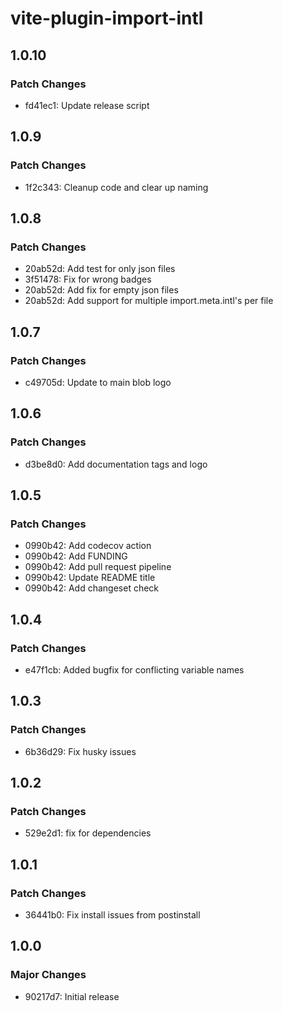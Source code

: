 # vite-plugin-import-intl

## 1.0.10

### Patch Changes

- fd41ec1: Update release script

## 1.0.9

### Patch Changes

- 1f2c343: Cleanup code and clear up naming

## 1.0.8

### Patch Changes

- 20ab52d: Add test for only json files
- 3f51478: Fix for wrong badges
- 20ab52d: Add fix for empty json files
- 20ab52d: Add support for multiple import.meta.intl's per file

## 1.0.7

### Patch Changes

- c49705d: Update to main blob logo

## 1.0.6

### Patch Changes

- d3be8d0: Add documentation tags and logo

## 1.0.5

### Patch Changes

- 0990b42: Add codecov action
- 0990b42: Add FUNDING
- 0990b42: Add pull request pipeline
- 0990b42: Update README title
- 0990b42: Add changeset check

## 1.0.4

### Patch Changes

- e47f1cb: Added bugfix for conflicting variable names

## 1.0.3

### Patch Changes

- 6b36d29: Fix husky issues

## 1.0.2

### Patch Changes

- 529e2d1: fix for dependencies

## 1.0.1

### Patch Changes

- 36441b0: Fix install issues from postinstall

## 1.0.0

### Major Changes

- 90217d7: Initial release
